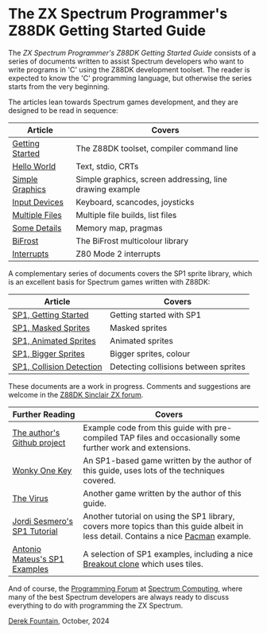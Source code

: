 # The ZX Spectrum Programmer's Z88DK Getting Started Guide

The *ZX Spectrum Programmer's Z88DK Getting Started Guide* consists of a series
of documents written to assist Spectrum developers who want to write programs in
'C' using the Z88DK development toolset. The reader is expected to know the 'C'
programming language, but otherwise the series starts from the very beginning.

The articles lean towards Spectrum games development, and they are designed to
be read in sequence:


| Article         | Covers        |
| --------------- | ------------- |
| [Getting Started](https://github.com/z88dk/z88dk/blob/master/doc/ZXSpectrumZSDCCnewlib_01_GettingStarted.md) | The Z88DK toolset, compiler command line |
| [Hello World](https://github.com/z88dk/z88dk/blob/master/doc/ZXSpectrumZSDCCnewlib_02_HelloWorld.md)     | Text, stdio, CRTs |
| [Simple Graphics](https://github.com/z88dk/z88dk/blob/master/doc/ZXSpectrumZSDCCnewlib_03_SimpleGraphics.md) | Simple graphics, screen addressing, line drawing example |
| [Input Devices](https://github.com/z88dk/z88dk/blob/master/doc/ZXSpectrumZSDCCnewlib_04_InputDevices.md)   | Keyboard, scancodes, joysticks |
| [Multiple Files](https://github.com/z88dk/z88dk/blob/master/doc/ZXSpectrumZSDCCnewlib_05_MultipleFiles.md)  | Multiple file builds, list files |
| [Some Details](https://github.com/z88dk/z88dk/blob/master/doc/ZXSpectrumZSDCCnewlib_06_SomeDetails.md)    | Memory map, pragmas |
| [BiFrost](https://github.com/z88dk/z88dk/blob/master/doc/ZXSpectrumZSDCCnewlib_07_BiFrost.md)         | The BiFrost multicolour library |
| [Interrupts](https://github.com/z88dk/z88dk/blob/master/doc/ZXSpectrumZSDCCnewlib_08_Interrupts.md) | Z80 Mode 2 interrupts |

A complementary series of documents covers the SP1 sprite library, which is
an excellent basis for Spectrum games written with Z88DK:

| Article         | Covers        |
| --------------- | ------------- |
| [SP1, Getting Started](https://github.com/z88dk/z88dk/blob/master/doc/ZXSpectrumZSDCCnewlib_SP1_01_GettingStarted.md) | Getting started with SP1 |
| [SP1, Masked Sprites](https://github.com/z88dk/z88dk/blob/master/doc/ZXSpectrumZSDCCnewlib_SP1_02_SimpleMaskedSprite.md) | Masked sprites |
| [SP1, Animated Sprites](https://github.com/z88dk/z88dk/blob/master/doc/ZXSpectrumZSDCCnewlib_SP1_03_AnimatedSprite.md) | Animated sprites |
| [SP1, Bigger Sprites](https://github.com/z88dk/z88dk/blob/master/doc/ZXSpectrumZSDCCnewlib_SP1_04_BiggerSprites.md) | Bigger sprites, colour |
| [SP1, Collision Detection](https://github.com/z88dk/z88dk/blob/master/doc/ZXSpectrumZSDCCnewlib_SP1_05_CollisionDetection.md) | Detecting collisions between sprites |


These documents are a work in progress. Comments and suggestions are welcome in
the [Z88DK Sinclair ZX forum](https://www.z88dk.org/forum/viewforum.php?f=2).


| Further Reading | Covers        |
| --------------- | ------------- |
| [The author's Github project](https://github.com/derekfountain/z88dk-zxspectrum-examples) | Example code from this guide with pre-compiled TAP files and occasionally some further work and extensions. |
| [Wonky One Key](https://github.com/derekfountain/zxwonkyonekey) | An SP1-based game written by the author of this guide, uses lots of the techniques covered. |
| [The Virus](https://github.com/derekfountain/the-virus) | Another game written by the author of this guide. |
| [Jordi Sesmero's SP1 Tutorial](https://github.com/jsmolina/z88dk-tutorial-sp1) | Another tutorial on using the SP1 library, covers more topics than this guide albeit in less detail. Contains a nice [Pacman](https://spectrumcomputing.co.uk/forums/viewtopic.php?p=30569) example. |
| [Antonio Mateus's SP1 Examples](https://github.com/antoniocmateus) | A selection of SP1 examples, including a nice [Breakout clone](https://github.com/antoniocmateus/z88dk_sp1_breakout) which uses tiles. |

And of course, the [Programming Forum](https://spectrumcomputing.co.uk/forums/viewforum.php?f=6) at [Spectrum Computing](https://spectrumcomputing.co.uk/), where many of the best Spectrum developers are always ready to discuss everything to do with programming the ZX Spectrum.

[Derek Fountain](http://www.derekfountain.org/), October, 2024